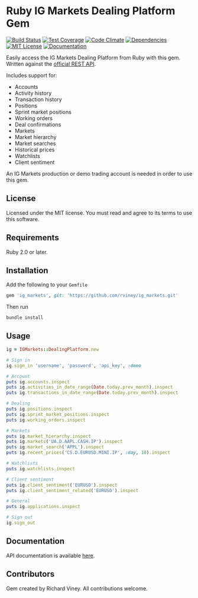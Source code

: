 # Ruby IG Markets Dealing Platform Gem

[![Build Status][travis-ci-badge]][travis-ci-link] [![Test Coverage][test-coverage-badge]][test-coverage-link] [![Code Climate][code-climate-badge]][code-climate-link] [![Dependencies][dependencies-badge]][dependencies-link] [![MIT License][license-badge]][license-link] [![Documentation][docs-badge]][docs-link]

Easily access the IG Markets Dealing Platform from Ruby with this gem. Written against the
[official REST API](http://labs.ig.com/rest-trading-api-reference).

Includes support for:

* Accounts
* Activity history
* Transaction history
* Positions
* Sprint market positions
* Working orders
* Deal confirmations
* Markets
* Market hierarchy
* Market searches
* Historical prices
* Watchlists
* Client sentiment

An IG Markets production or demo trading account is needed in order to use this gem.

[travis-ci-link]: http://travis-ci.org/rviney/ig_markets
[travis-ci-badge]: https://travis-ci.org/rviney/ig_markets.svg?branch=master
[test-coverage-link]: https://codeclimate.com/github/rviney/ig_markets/coverage
[test-coverage-badge]: https://codeclimate.com/github/rviney/ig_markets/badges/coverage.svg
[code-climate-link]: https://codeclimate.com/github/rviney/ig_markets
[code-climate-badge]: https://codeclimate.com/github/rviney/ig_markets/badges/gpa.svg
[dependencies-link]: https://gemnasium.com/rviney/ig_markets
[dependencies-badge]: https://gemnasium.com/rviney/ig_markets.svg
[license-link]: https://github.com/rviney/ig_markets/blob/master/LICENSE.md
[license-badge]: https://img.shields.io/badge/license-MIT-blue.svg
[docs-link]: https://inch-ci.org/github/rviney/ig_markets
[docs-badge]: http://inch-ci.org/github/rviney/ig_markets.svg?branch=master

## License

Licensed under the MIT license. You must read and agree to its terms to use this software.

## Requirements

Ruby 2.0 or later.

## Installation

Add the following to your `Gemfile`

```ruby
gem 'ig_markets', git: 'https://github.com/rviney/ig_markets.git'
```
Then run

```
bundle install
```

## Usage

```ruby
ig = IGMarkets::DealingPlatform.new

# Sign in
ig.sign_in 'username', 'password', 'api_key', :demo

# Account
puts ig.accounts.inspect
puts ig.activities_in_date_range(Date.today.prev_month).inspect
puts ig.transactions_in_date_range(Date.today.prev_month).inspect

# Dealing
puts ig.positions.inspect
puts ig.sprint_market_positions.inspect
puts ig.working_orders.inspect

# Markets
puts ig.market_hierarchy.inspect
puts ig.markets('UA.D.AAPL.CASH.IP').inspect
puts ig.market_search('APPL').inspect
puts ig.recent_prices('CS.D.EURUSD.MINI.IP', :day, 10).inspect

# Watchlists
puts ig.watchlists.inspect

# Client sentiment
puts ig.client_sentiment('EURUSD').inspect
puts ig.client_sentiment_related('EURUSD').inspect

# General
puts ig.applications.inspect

# Sign out
ig.sign_out
```

## Documentation

API documentation is available [here](http://www.rubydoc.info/github/rviney/ig_markets/master).

## Contributors

Gem created by Richard Viney. All contributions welcome.
